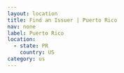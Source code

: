 ```yaml
---
layout: location
title: Find an Issuer | Puerto Rico
nav: none
label: Puerto Rico
location:
  - state: PR
    country: US
category: us
---
```


